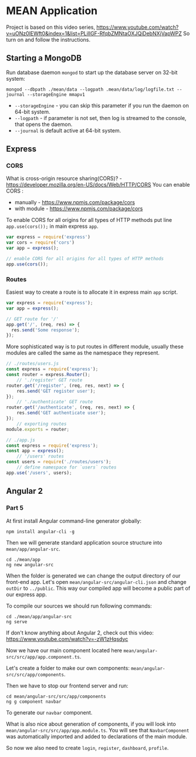 # MEAN Application
Project is based on this video series,
https://www.youtube.com/watch?v=uONz0lEWft0&index=1&list=PLillGF-RfqbZMNtaOXJQiDebNXjVapWPZ
So turn on and follow the instructions.

## Starting a MongoDB
Run database daemon `mongod` to start up the database server on 32-bit system:
```
mongod --dbpath ./mean/data --logpath .mean/data/log/logfile.txt --journal --storageEngine mmapv1
```
* `--storageEngine` - you can skip this parameter if you run the daemon on 64-bit system.
* `--logpath` - if parameter is not set, then log is streamed to the console, that opens the daemon.
* `--journal` is default active at 64-bit system.

## Express
### CORS
What is cross-origin resource sharing(CORS)? - https://developer.mozilla.org/en-US/docs/Web/HTTP/CORS
You can enable CORS :
* manually - https://www.npmjs.com/package/cors
* with module - https://www.npmjs.com/package/cors

To enable CORS for all origins for all types of HTTP methods put line `app.use(cors());` in main express `app`.
```js
var express = require('express')
var cors = require('cors')
var app = express();

// enable CORS for all origins for all types of HTTP methods
app.use(cors());
```

### Routes
Easiest way to create a route is to allocate it in express main `app` script.
```js
var express = require('express');
var app = express();

// GET route for '/'
app.get('/', (req, res) => {
  res.send('Some response');
});
```
More sophisticated way is to put routes in different module, usually these modules are called the same as the namespace they represent.
```js
// ./routes/users.js
const express = require('express');
const router = express.Router();
    // './register' GET route
router.get('/register', (req, res, next) => {
    res.send('GET register user');
});
    // './authenticate' GET route
router.get('/authenticate', (req, res, next) => {
    res.send('GET authenticate user');
});
    // exporting routes
module.exports = router;

// ./app.js
const express = require('express');
const app = express();
    // '/users' routes
const users = require('./routes/users');
    // define namespace for `users` routes
app.use('/users', users);
```

## Angular 2
### Part 5
At first install Angular command-line generator globally:
```
npm install angular-cli -g
```
Then we will generate standard application source structure into `mean/app/angular-src`.
```
cd ./mean/app
ng new angular-src
```
When the folder is generated we can change the output directory of our front-end app. Let's open `mean/angular-src/angular-cli.json` and change `outDir` to `../public`. This way our compiled app will become a public part of our express app.

To compile our sources we should run following commands:
```
cd ./mean/app/angular-src
ng serve
```
If don't know anything about Angular 2, check out this video:
https://www.youtube.com/watch?v=-zW1zHqsdyc

Now we have our main component located here `mean/angular-src/src/app/app.component.ts`.

Let's create a folder to make our own components:
`mean/angular-src/src/app/components`.

Then we have to stop our frontend server and run:
```
cd mean/angular-src/src/app/components
ng g component navbar
```
To generate our `navbar` component.

What is also nice about generation of components, if you will look into `mean/angular-src/src/app/app.module.ts`. You will see that `NavbarComponent` was automatically imported and added to declarations of the main module.

So now we also need to create `login`, `register`, `dashboard`, `profile`.



